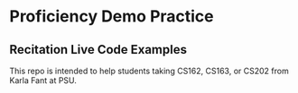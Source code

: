 # Proficiency Demo Practice
## Recitation Live Code Examples

This repo is intended to help students taking CS162, CS163, or CS202 from Karla Fant at PSU.
